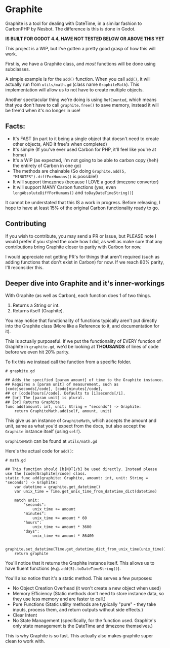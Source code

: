 # Graphite

Graphite is a tool for dealing with DateTime, in a similar fashion to CarbonPHP by Nesbot. The difference is this is done in Godot.

**IS BUILT FOR GODOT 4.4, HAVE NOT TESTED BELOW OR ABOVE THIS YET**

This project is a WIP, but I've gotten a pretty good grasp of how this will work.

First is, we have a Graphite class, and *most* functions will be done using subclasses.

A simple example is for the `add()` function. When you call `add()`, it will actually run from `utils/math.gd` (class name `GraphiteMath`). This implementation will allow us to not have to create multiple objects.

Another spectacular thing we're doing is using `RefCounted`, which means that you don't have to call `graphite.free()` to save memory, instead it will be free'd when it's no longer in use!

## Facts:

- It's FAST (in part to it being a single object that doesn't need to create other objects, AND it free's when completed)
- It's simple (If you've ever used Carbon for PHP, it'll feel like you're at home)
- It's a WIP (as expected, I'm not going to be able to carbon copy {heh} the entirety of Carbon in one go)
- The methods are chainable (So doing `Graphite.add(5, "MINUTES").diffForHumans()` is possible!)
- It will support timezones (because I LOVE a good timezone converter)
- It will support MANY Carbon functions (yes, even `longAbsoluteDiffForHumans()` and `toDayDateTimeString()`)

It cannot be understated that this IS a work in progress. Before releasing, I hope to have at least 15% of the original Carbon functionality ready to go.

## Contributing
If you wish to contribute, you may send a PR or Issue, but PLEASE note I would prefer if you styled the code how I did, as well as make sure that any contributions bring Graphite closer to parity with Carbon for now.

I would appreciate not getting PR's for things that aren't required (such as adding functions that don't exist in Carbon) for now. If we reach 80% parity, I'll reconsider this.

## Deeper dive into Graphite and it's inner-workings

With Graphite (as well as Carbon), each function does 1 of two things.

1. Returns a String or int.
2. Returns itself (Graphite).

You may notice that functionality of functions typically aren't put directly into the Graphite class (More like a Reference to it, and documentation for it).

This is actually purposeful. If we put the functionality of EVERY function of Graphite in `graphite.gd`, we'd be looking at **THOUSANDS** of lines of code before we even hit 20% parity.

To fix this we instead call the function from a specific folder.

```gdscript
# graphite.gd

## Adds the specified [param amount] of time to the Graphite instance.
## Requires a [param unit] of measurement, such as [code]seconds[/code], [code]minutes[/code],
## or [code]hours[/code]. Defaults to [i]seconds[/i].
## [br] The [param unit] is plural.
## [br] Returns Graphite
func add(amount: int, unit: String = "seconds") -> Graphite:
	return GraphiteMath.add(self, amount, unit)
```

This give us an instance of `GraphiteMath`, which accepts the amount and unit, same as what you'd expect from the docs, but also accept the `Graphite` instance itself (using `self`).

`GraphiteMath` can be found at `utils/math.gd`

Here's the actual code for `add()`:

```gdscript
# math.gd

## This function should [b]NOT[/b] be used directly. Instead please use the [code]Graphite[/code] class.
static func add(graphite: Graphite, amount: int, unit: String = "seconds") -> Graphite:
	var datetime = graphite.get_datetime()
	var unix_time = Time.get_unix_time_from_datetime_dict(datetime)
	
	match unit:
		"seconds":
			unix_time += amount
		"minutes":
			unix_time += amount * 60
		"hours":
			unix_time += amount * 3600
		"days":
			unix_time += amount * 86400
	
	graphite.set_datetime(Time.get_datetime_dict_from_unix_time(unix_time))
	return graphite
```

You'll notice that it returns the Graphite instance itself. This allows us to have fluent functions (e.g. `add(5).toDateTimeString()`).

You'll also notice that it's a static method. This serves a few purposes:

- No Object Creation Overhead (it won't create a new object when used)
- Memory Efficiency (Static methods don't need to store instance data, so they use less memory and are faster to call.)
- Pure Functions (Static utility methods are typically "pure" - they take inputs, process them, and return outputs without side effects.)
- Clear Intent
- No State Management (specifically, for the function used. Graphite's only state management is the DateTime and timezone themselves.)

This is why Graphite is so fast. This actually also makes graphite super clean to work with.
